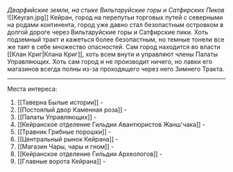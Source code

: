 *Дварфийские земли, на стыке Вильтаруйские горы и Сатфирских Пиков*
![[Keyran.jpg]]
Кейран, город на перепутьи торговых путей с северными на родами континента, город уже давно стал безопастным островком в долгой дороге через Вильтаруйские горы и Сатфирские пики. Хоть подземный тракт и кажеться более безопастным, но темные тонели все же таят в себе множество опасностей. Сам город находится во власти [[Клан Криг|Клана Криг]], хоть всем внути и управляют члены Палаты Управляющих. Хоть сам город и не производит ничего, но лавки его магазинов всегда полны из-за проходящего через него Зимнего Тракта.
___
Места интереса: 
1. [[Таверна Былые истории]] -
2. [[Постоялый двор Каменная роза]] - 
3. [[Палаты Управляющих]] -
4. [[Кейранское отделение Гильдии Авантюристов Жанш'чака]] -
5. [[Травник Грибные порошки]] -
6. [[Центральный рынок Кейрана]] -
7. [[Магазин Чары, чары и гном]] -
8. [[Кейранское отделение Гильдии Археологов]] -
9. [[Главные ворота Кейрана]] -